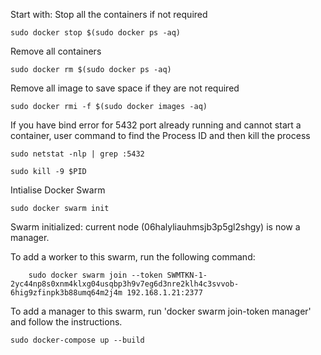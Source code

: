 Start with:
Stop all the containers if not required
```
sudo docker stop $(sudo docker ps -aq)
```
Remove all containers
```
sudo docker rm $(sudo docker ps -aq)
```

Remove all image to save space if they are not required
```
sudo docker rmi -f $(sudo docker images -aq)
```

If you have bind error for 5432 port already running and cannot start a container, user command to find the Process ID and then kill the process
```
sudo netstat -nlp | grep :5432
```
```
sudo kill -9 $PID
```

Intialise Docker Swarm
```
sudo docker swarm init
```

Swarm initialized: current node (06halyliauhmsjb3p5gl2shgy) is now a manager.

To add a worker to this swarm, run the following command:
```
    sudo docker swarm join --token SWMTKN-1-2yc44np8s0xnm4klxg04usqbp3h9v7eg6d3nre2klh4c3svvob-6hig9zfinpk3b88umq64m2j4m 192.168.1.21:2377
```
To add a manager to this swarm, run 'docker swarm join-token manager' and follow the instructions.


```
sudo docker-compose up --build
```

